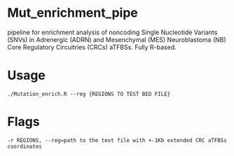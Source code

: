 # Mut_enrichment_pipe
pipeline for enrichment analysis of noncoding Single Nucleotide Variants (SNVs) in Adrenergic (ADRN) and Mesenchymal (MES) Neuroblastoma (NB) Core Regulatory Circuitries (CRCs) aTFBSs. Fully R-based.

# Usage
```./Mutation_enrich.R --reg {REGIONS TO TEST BED FILE}```

# Flags

```-r REGIONS, --reg=path to the text file with +-1Kb extended CRC aTFBSs coordinates```
